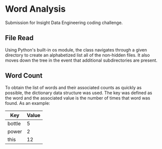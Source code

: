 Word Analysis
=============

Submission for Insight Data Engineering coding challenge.

File Read
---------

Using Python's built-in os module, the class navigates through a given directory to create an alphabetized list all of the non-hidden files. It also moves down the tree in the event that additional subdirectories are present.

Word Count
----------

To obtain the list of words and their associated counts as quickly as possible, the dictionary data structure was used. The key was defined as the word and the associated value is the number of times that word was found. As an example:

| Key | Value |
| --- | ----- |
| bottle | 5 |
| power | 2 |
| this | 12 |

